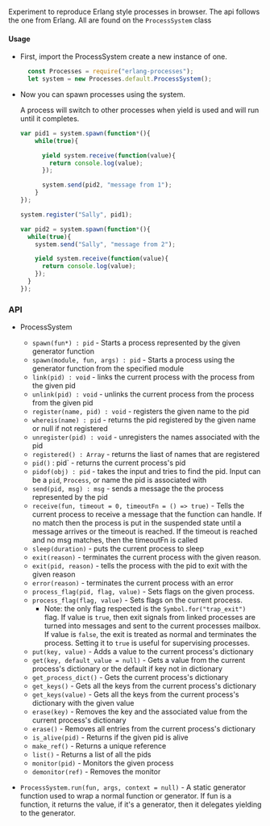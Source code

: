 Experiment to reproduce Erlang style processes in browser. The api follows the one from Erlang. All are found on the `ProcessSystem` class

#### Usage

* First, import the ProcessSystem create a new instance of one.
  ```javascript
    const Processes = require("erlang-processes");
    let system = new Processes.default.ProcessSystem();
  ```

* Now you can spawn processes using the system.

    A process will switch to other processes when yield is used and will run until it completes.

    ```javascript
    var pid1 = system.spawn(function*(){
        while(true){

          yield system.receive(function(value){
            return console.log(value);
          });

          system.send(pid2, "message from 1");
        }
    });

    system.register("Sally", pid1);

    var pid2 = system.spawn(function*(){
      while(true){
        system.send("Sally", "message from 2");

        yield system.receive(function(value){
          return console.log(value);
        });
      }
    });

    ```

### API

* ProcessSystem
    * `spawn(fun*) : pid` - Starts a process represented by the given generator function
    * `spawn(module, fun, args) : pid` - Starts a process using the generator function from the specified module
    * `link(pid) : void` - links the current process with the process from the given pid
    * `unlink(pid) : void` - unlinks the current process from the process from the given pid
    * `register(name, pid) : void` - registers the given name to the pid
    * `whereis(name) : pid` - returns the pid registered by the given name or null if not registered
    * `unregister(pid) : void` - unregisters the names associated with the pid
    * `registered() : Array` - returns the liast of names that are registered
    * `pid()` : pid` - returns the current process's pid
    * `pidof(obj) : pid` - takes the input and tries to find the pid. Input can be a `pid`, `Process`, or name the pid is associated with
    * `send(pid, msg) : msg` - sends a message the the process represented by the pid
    * `receive(fun, timeout = 0, timeoutFn = () => true)` - Tells the current process to receive a message that the function can handle. If no match then the process is put in the suspended state until a message arrives or the timeout is reached. If the timeout is reached and no msg matches, then the timeoutFn is called
    * `sleep(duration)` - puts the current process to sleep
    * `exit(reason)` - terminates the current process with the given reason.
    * `exit(pid, reason)` - tells the process with the pid to exit with the given reason
    * `error(reason)` - terminates the current process with an error
    * `process_flag(pid, flag, value)` - Sets flags on the given process.
    * `process_flag(flag, value)` - Sets flags on the current process.
        * Note: the only flag respected is the `Symbol.for("trap_exit")` flag. If value is `true`, then exit signals from linked processes are turned into messages and sent to the current processes mailbox. If value is `false`, the exit is treated as normal and terminates the process. Setting it to `true` is useful for supervising processes.
    * `put(key, value)` - Adds a value to the current process's dictionary
    * `get(key, default_value = null)` - Gets a value from the current process's dictionary or the default if key not in dictionary
    * `get_process_dict()` - Gets the current process's dictionary
    * `get_keys()` - Gets all the keys from the current process's dictionary
    * `get_keys(value)` - Gets all the keys from the current process's dictionary with the given value
    * `erase(key)` - Removes the key and the associated value from the current process's dictionary
    * `erase()` - Removes all entries from the current process's dictionary
    * `is_alive(pid)` - Returns if the given pid is alive
    * `make_ref()` - Returns a unique reference
    * `list()` - Returns a list of all the pids
    * `monitor(pid)` - Monitors the given process
    * `demonitor(ref)` - Removes the monitor

* `ProcessSystem.run(fun, args, context = null)` - A static generator function used to wrap a normal function or generator. If fun is a function, it returns the value, if it's a generator, then it delegates yielding to the generator.
